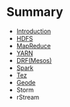 # Summary

* [Introduction](README.md)
* [HDFS](hadoop.md)
* [MapReduce](mapreduce.md)
* [YARN](yarn.md)
* [DRF(Mesos)](drf.md)
* [Spark](spark.md)
* [Tez](tez.md)
* [Geode](geode.md)
* Storm
* rStream

